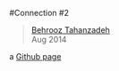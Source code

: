 #Connection #2
> [Behrooz Tahanzadeh](http://b-tz.com)<br/>
> Aug 2014

a [Github page](http://behrooz-tahanzadeh.github.io/connection-2/)<br/>
